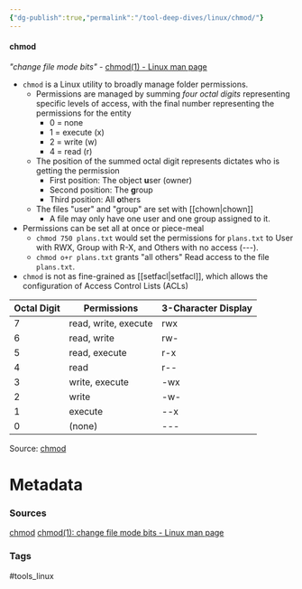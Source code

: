 ```yaml
---
{"dg-publish":true,"permalink":"/tool-deep-dives/linux/chmod/"}
---
```


#### chmod
*"change file mode bits"* - [chmod(1) - Linux man page](https://linux.die.net/man/1/chmod)
- `chmod` is a Linux utility to broadly manage folder permissions.
	- Permissions are managed by summing *four octal digits* representing specific levels of access, with the final number representing the permissions for the entity
		- 0 = none
		- 1 = execute (x)
		- 2 = write (w)
		- 4 = read (r)
	- The position of the summed octal digit represents dictates who is getting the permission
		- First position: The object **u**ser (owner)
		- Second position: The **g**roup
		- Third position: All **o**thers
	- The files "user" and "group" are set with [[chown\|chown]]
		- A file may only have one user and one group assigned to it.
- Permissions can be set all at once or piece-meal
	- `chmod 750 plans.txt` would set the permissions for `plans.txt` to User with RWX, Group with R-X, and Others with no access (---).
	- `chmod o+r plans.txt` grants "all others" Read access to the file `plans.txt`. 
- `chmod` is not as fine-grained as [[setfacl\|setfacl]], which allows the configuration of Access Control Lists (ACLs)


| Octal Digit | Permissions          | 3-Character Display |
| ----------- | -------------------- | ------------------- |
| 7           | read, write, execute | rwx                 |
| 6           | read, write          | rw-                 |
| 5           | read, execute        | r-x                 |
| 4           | read                 | r--                 |
| 3           | write, execute       | -wx                 |
| 2           | write                | -w-                 |
| 1           | execute              | --x                 |
| 0           | (none)               | ---                 |
Source: [chmod](https://gps.uml.edu/tutorials/unix-linux/unix/chmod.htm)


# Metadata

### Sources
[chmod](https://gps.uml.edu/tutorials/unix-linux/unix/chmod.htm)
[chmod(1): change file mode bits - Linux man page](https://linux.die.net/man/1/chmod)
### Tags
#tools_linux 